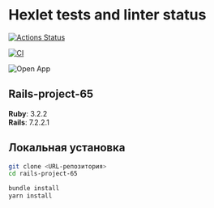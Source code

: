 # Hexlet tests and linter status

[![Actions Status](https://github.com/nyrok8/rails-project-65/actions/workflows/hexlet-check.yml/badge.svg)](https://github.com/nyrok8/rails-project-65/actions)

[![CI](https://github.com/nyrok8/rails-project-65/actions/workflows/ci.yml/badge.svg)](https://github.com/nyrok8/rails-project-65/actions/workflows/ci.yml)

![Open App](https://img.shields.io/badge/Rails-project--65-black?style=plastic&labelColor=f40d0d&logo=rubyonrails&logoColor=white&link=https%3A%2F%2Frails-project-65-c0wj.onrender.com)

## Rails-project-65

**Ruby**: 3.2.2  
**Rails**: 7.2.2.1

## Локальная установка

```bash
git clone <URL-репозитория>
cd rails-project-65

bundle install
yarn install
```
